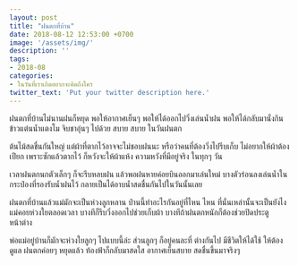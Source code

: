 ```yaml
---
layout: post
title: "ฝนตกที่บ้าน"
date: 2018-08-12 12:53:00 +0700
image: '/assets/img/'
description: ''
tags:
- 2018-08
categories:
- ในวันที่เราเกิดอยากจะคิดถึงใคร
twitter_text: 'Put your twitter description here.'
---
```

ฝนตกที่บ้านไม่นานฝนก็หยุด พอให้อากาศเย็นๆ พอให้ได้ออกไปวิ่งเล่นน้ำฝน พอให้ได้กลับมานั่งกินข้าวแต๋นน้ำแตงโม จิบชาอุ่นๆ ไปด้วย สบาย สบาย ในวันฝนตก

ต้นไม้สดชื่นกันใหญ่ แต่ผ้าที่ตากไว้อาจจะไม่ชอบฝนนะ หรือว่าคนที่ต้องวิ่งไปรีบเก็บ ไม่อยากให้ผ้าต้องเปียก เพราะซักแล้วตากไว้ ก็หวังจะให้ผ้าแห้ง ความหวังที่มีอยู่จริง ในทุกๆ วัน

เวลาฝนตกนกตัวเล็กๆ ก็จะรีบหลบฝน แล้วพอฝนหายค่อยบินออกมาเล่นใหม่ บางตัวร่อนลงเล่นน้ำในกระป๋องที่รองรับน้ำฝนไว้ กลายเป็นได้อาบน้ำสดชื่นกันไปในวันนั้นเลย

ฝนตกที่บ้านแล้วแม่มักจะเป็นห่วงลูกหลาน ป่านนี้ทำอะไรกันอยู่ที่ไหน ไหน ที่นั่นเหล่านั้นจะเป็นยังไง แม่คอยห่วงใยตลอดเวลา บางทีก็รีบวิ่งออกไปช่วยเก็บผ้า บางทีถ้าฝนตกหนักก็ต้องช่วยปิดประตู หน้าต่าง

พ่อแม่อยู่บ้านก็มักจะห่วงใยลูกๆ ไปแบบนี้ล่ะ ส่วนลูกๆ ก็อยู่คนละที่ ต่างกันไป มีชีวิตให้ได้ใช้ ให้ต้องดูแล ฝนตกค่อยๆ หยุดแล้ว ท้องฟ้าก็กลับมาสดใส อากาศเย็นสบาย สดชื่นขึ้นมาจริงๆ
